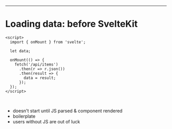 
---

# Loading data: before SvelteKit

```svelte
<script>
  import { onMount } from 'svelte';

  let data;

  onMount(() => {
    fetch('/api/items')
      .then(r => r.json())
      .then(result => {
        data = result;
      });
  });
</script>
```

<br>

<v-clicks>

- doesn't start until JS parsed & component rendered
- boilerplate
- users without JS are out of luck

</v-clicks>

<!--
most apps need to load data - here's how you'd do that in pure svelte

parsing/loading/error handling all by yourself

issues with this approach

this still works in SvelteKit but there's a better way
-->
